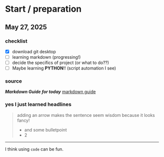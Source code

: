 # Start / preparation 
## May 27, 2025
### checklist
- [x] download git desktop    
- [ ] learning markdown (progressing!)  
- [ ] decide the specifics of project (or what to do??)  
- [ ] Maybe learning **PYTHON**!!  (script automation I see)

### source 
***Markdown Guide for today***
[markdown guide](https://markdown.com.cn/basic-syntax/emphasis.html "you'll see me when you mouse float here - i Know it's cool")

### yes I just learned headlines
> adding an arrow makes the sentence seem wisdom
> because it looks fancy!   
> - and some bulletpoint 
> - 2

*** 

I think using `code` can be fun. 



 
    
